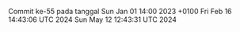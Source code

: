 Commit ke-55 pada tanggal Sun Jan 01 14:00 2023 +0100
Fri Feb 16 14:43:06 UTC 2024
Sun May 12 12:43:31 UTC 2024
